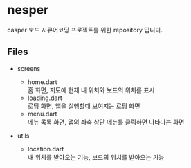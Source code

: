 # nesper
casper 보드 시큐어코딩 프로젝트를 위한 repository 입니다.

## Files
- screens
  - home.dart  
    홈 화면, 지도에 현재 내 위치와 보드의 위치를 표시
  - loading.dart  
    로딩 화면, 앱을 실행할때 보여지는 로딩 화면
  - menu.dart  
    메뉴 목록 화면, 앱의 좌측 상단 메뉴를 클릭하면 나타나는 화면

- utils
  - location.dart  
    내 위치를 받아오는 기능, 보드의 위치를 받아오는 기능
